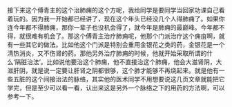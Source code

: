 接下来这个傅青主的这个治肺痈的这个方呢，我给同学是要同学当回家功课自己看着玩的。因为我一开始都已经讲了，现在这个年头已经没几个人得肺痈了。如果你连今年都不得肺痈，那你一辈子也没机会得了，就今年是肺痈的最巅峰。今年都不得，就很难有机会了。那这个傅青主治疗肺痈呢，他那个门派治疗这个痈疽啊，就有一些其它的做法。比如他这个门派是特别会重用金银花之类的药，金银花是一个清热消炎，又不伤肾的药。那他另外治疗肺痈的时候，他就开始采取所谓的什么‘隔脏治法’。比如说他要治这个肺痈，他不直接治这个肺痈，他会大滋肾阴，大滋肝阴，就是说一定要让肝肾之阴都很够，这个肺才能够不再烧起来。就是他有一些五脏的这个间接治法的脉络，其实他的医术同学不用想要说这几页文章就能把它学完，但是至少可以看一看，认出来这是另外一个脉络之下的用药的方法啊，可以参考一下。
